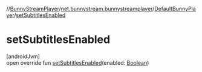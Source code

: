 //[BunnyStreamPlayer](../../../index.md)/[net.bunnystream.bunnystreamplayer](../index.md)/[DefaultBunnyPlayer](index.md)/[setSubtitlesEnabled](set-subtitles-enabled.md)

# setSubtitlesEnabled

[androidJvm]\
open override fun [setSubtitlesEnabled](set-subtitles-enabled.md)(enabled: [Boolean](https://kotlinlang.org/api/latest/jvm/stdlib/kotlin-stdlib/kotlin/-boolean/index.html))
